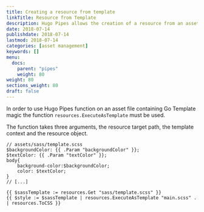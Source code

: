 ```yaml
---
title: Creating a resource from template
linkTitle: Resource from Template
description: Hugo Pipes allows the creation of a resource from an asset file using Go Template.
date: 2018-07-14
publishdate: 2018-07-14
lastmod: 2018-07-14
categories: [asset management]
keywords: []
menu:
  docs:
    parent: "pipes"
    weight: 80
weight: 80
sections_weight: 80
draft: false
---
```


In order to use Hugo Pipes function on an asset file containing Go Template magic the function `resources.ExecuteAsTemplate` must be used.

The function takes three arguments, the resource target path, the template context and the resource object.

```go-html-template
// assets/sass/template.scss
$backgroundColor: {{ .Param "backgroundColor" }};
$textColor: {{ .Param "textColor" }};
body{
	background-color:$backgroundColor;
	color: $textColor;
}
// [...]
```


```go-html-template
{{ $sassTemplate := resources.Get "sass/template.scss" }}
{{ $style := $sassTemplate | resources.ExecuteAsTemplate "main.scss" . | resources.ToCSS }}
```